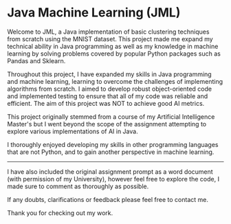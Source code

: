 #  Java Machine Learning (JML)
Welcome to JML, a Java implementation of basic clustering techniques from scratch using the MNIST dataset. This project made me expand my technical ability in Java programming as well as my knowledge in machine learning by solving problems covered by popular Python packages such as Pandas and Sklearn.

Throughout this project, I have expanded my skills in Java programming and machine learning, learning to overcome the challenges of implementing algorithms from scratch. I aimed to develop robust object-oriented code and implemented  testing to ensure that all of my code was reliable and efficient. The aim of this project was NOT to achieve good AI metrics.

This project originally stemmed from a course of my Artificial Intelligence Master's but I went beyond the scope of the assignment attempting to explore various implementations of AI in Java.

I thoroughly enjoyed developing my skills in other programming languages that are not Python,  and to gain another perspective in machine learning. 



<hr></hr>

I have also included the original assignment prompt as a word document (with permission of my University), however feel free to explore the code, I made sure to comment as thoroughly as possible. 

If any doubts, clarifications or feedback please feel free to contact me. 


Thank you for checking out my work.
